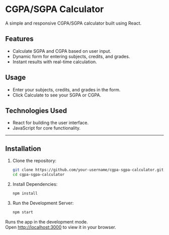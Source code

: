 # CGPA/SGPA Calculator

A simple and responsive CGPA/SGPA calculator built using React.

## Features

- Calculate SGPA and CGPA based on user input.
- Dynamic form for entering subjects, credits, and grades.
- Instant results with real-time calculation.

## Usage
- Enter your subjects, credits, and grades in the form.
- Click Calculate to see your SGPA or CGPA.
  
## Technologies Used
- React for building the user interface.
- JavaScript for core functionality.

---

## Installation

1. Clone the repository:
   
   ```bash
   git clone https://github.com/your-username/cgpa-sgpa-calculator.git
   cd cgpa-sgpa-calculator

2. Install Dependencies:
   ```bash
   npm install

3. Run the Development Server:
   ```bash
   npm start

Runs the app in the development mode.\
Open [http://localhost:3000](http://localhost:3000) to view it in your browser.



